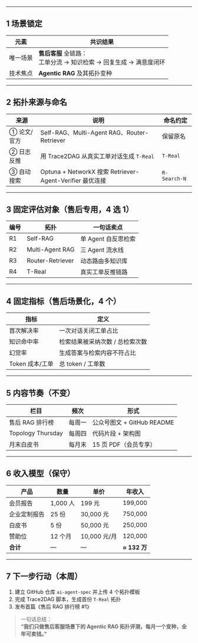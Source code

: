 

---

## 1 场景锁定
| 元素 | 共识结果 |
|---|---|
| 唯一场景 | **售后客服** 全链路：<br>工单分流 → 知识检索 → 回复生成 → 满意度闭环 |
| 技术焦点 | **Agentic RAG** 及其拓扑变种 |

---

## 2 拓扑来源与命名
| 来源 | 说明 | 命名约定 |
|---|---|---|
| ① 论文/官方 | Self-RAG、Multi-Agent RAG、Router-Retriever | 保留原名 |
| ② 日志反推 | 用 Trace2DAG 从真实工单对话生成 `T-Real` | `T-Real` |
| ③ 自动搜索 | Optuna + NetworkX 搜索 Retriever-Agent-Verifier 最优连接 | `R-Search-N` |

---

## 3 固定评估对象（售后专用，4 选 1）
| 编号 | 拓扑 | 一句话卖点 |
|---|---|---|
| R1 | Self-RAG | 单 Agent 自反思检索 |
| R2 | Multi-Agent RAG | 三 Agent 流水线 |
| R3 | Router-Retriever | 动态路由多知识库 |
| R4 | T-Real | 真实工单反推链路 |

---

## 4 固定指标（售后场景化，4 个）
| 指标 | 定义 |
|---|---|
| 首次解决率 | 一次对话关闭工单占比 |
| 知识命中率 | 检索结果被采纳次数 / 总检索次数 |
| 幻觉率 | 生成答案与检索内容不符占比 |
| Token 成本/工单 | 总 token / 工单数 |

---

## 5 内容节奏（不变）
| 栏目 | 频次 | 形式 |
|---|---|---|
| 售后 RAG 排行榜 | 每周一 | 公众号图文 + GitHub README |
| Topology Thursday | 每周四 | 代码片段 + 架构图 |
| 月末白皮书 | 每月末 | 15 页 PDF（会员专享） |

---

## 6 收入模型（保守）
| 产品 | 数量 | 单价 | 年收入 |
|---|---|---|---|
| 会员报告 | 1,000 人 | 199 元 | 199,000 |
| 企业定制报告 | 25 份 | 30,000 元 | 750,000 |
| 白皮书 | 5 份 | 50,000 元 | 250,000 |
| 赞助位 | 12 个月 | 10,000 元/月 | 120,000 |
| **合计** | — | — | **≈ 132 万** |

---

## 7 下一步行动（本周）
1. 建立 GitHub 仓库 `ai-agent-spec` 并上传 4 个拓扑模板  
2. 完成 Trace2DAG 脚本，生成首份 `T-Real` 拓扑  
3. 发布首篇《售后 RAG 排行榜 #1》

> 一句话总结：  
> **“我们只做售后客服场景下的 Agentic RAG 拓扑评测，每月一个变种，全年可卖钱。”**